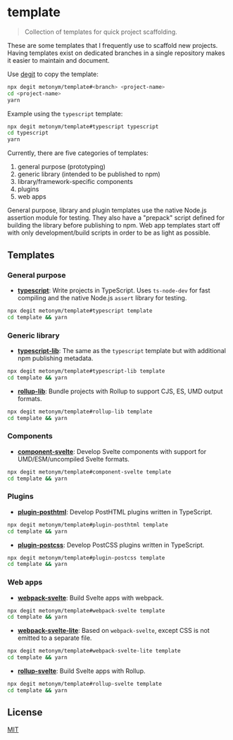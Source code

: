 # template

> Collection of templates for quick project scaffolding.

These are some templates that I frequently use to scaffold new projects. Having templates exist on dedicated branches in a single repository makes it easier to maintain and document.

Use [degit](https://github.com/Rich-Harris/degit) to copy the template:

```sh
npx degit metonym/template#<branch> <project-name>
cd <project-name>
yarn
```

Example using the `typescript` template:

```sh
npx degit metonym/template#typescript typescript
cd typescript
yarn
```

Currently, there are five categories of templates:

1. general purpose (prototyping)
2. generic library (intended to be published to npm)
3. library/framework-specific components
4. plugins
5. web apps

General purpose, library and plugin templates use the native Node.js assertion module for testing. They also have a "prepack" script defined for building the library before publishing to npm. Web app templates start off with only development/build scripts in order to be as light as possible.

## Templates

### General purpose

- **[typescript](https://github.com/metonym/template/tree/typescript)**: Write projects in TypeScript. Uses `ts-node-dev` for fast compiling and the native Node.js `assert` library for testing.

```sh
npx degit metonym/template#typescript template
cd template && yarn
```

### Generic library

- **[typescript-lib](https://github.com/metonym/template/tree/typescript-lib)**: The same as the `typescript` template but with additional npm publishing metadata.

```sh
npx degit metonym/template#typescript-lib template
cd template && yarn
```

- **[rollup-lib](https://github.com/metonym/template/tree/rollup-lib)**: Bundle projects with Rollup to support CJS, ES, UMD output formats.

```sh
npx degit metonym/template#rollup-lib template
cd template && yarn
```

### Components

- **[component-svelte](https://github.com/metonym/template/tree/component-svelte)**: Develop Svelte components with support for UMD/ESM/uncompiled Svelte formats.

```sh
npx degit metonym/template#component-svelte template
cd template && yarn
```

### Plugins

- **[plugin-posthtml](https://github.com/metonym/template/tree/plugin-posthtml)**: Develop PostHTML plugins written in TypeScript.

```sh
npx degit metonym/template#plugin-posthtml template
cd template && yarn
```

- **[plugin-postcss](https://github.com/metonym/template/tree/plugin-postcss)**: Develop PostCSS plugins written in TypeScript.

```sh
npx degit metonym/template#plugin-postcss template
cd template && yarn
```

### Web apps

- **[webpack-svelte](https://github.com/metonym/template/tree/webpack-svelte)**: Build Svelte apps with webpack.

```sh
npx degit metonym/template#webpack-svelte template
cd template && yarn
```

- **[webpack-svelte-lite](https://github.com/metonym/template/tree/webpack-svelte-lite)**: Based on `webpack-svelte`, except CSS is not emitted to a separate file.

```sh
npx degit metonym/template#webpack-svelte-lite template
cd template && yarn
```

- **[rollup-svelte](https://github.com/metonym/template/tree/rollup-svelte)**: Build Svelte apps with Rollup.

```sh
npx degit metonym/template#rollup-svelte template
cd template && yarn
```

## License

[MIT](LICENSE)

